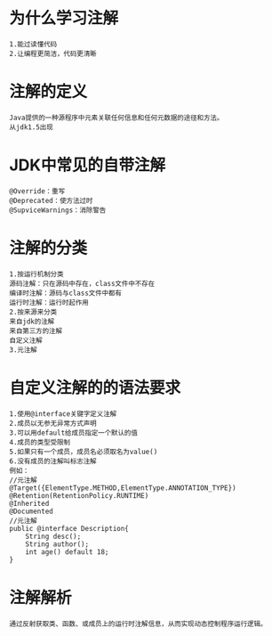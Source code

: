 # 为什么学习注解

    1.能过读懂代码
    2.让编程更简洁，代码更清晰

# 注解的定义

    Java提供的一种源程序中元素关联任何信息和任何元数据的途径和方法。
    从jdk1.5出现

# JDK中常见的自带注解

    @Override：重写
    @Deprecated：使方法过时
    @SupviceWarnings：消除警告

# 注解的分类

    1.按运行机制分类
    源码注解：只在源码中存在，class文件中不存在
    编译时注解：源码与class文件中都有
    运行时注解：运行时起作用
    2.按来源来分类
    来自jdk的注解
    来自第三方的注解
    自定义注解
    3.元注解

# 自定义注解的的语法要求

    1.使用@interface关键字定义注解
    2.成员以无参无异常方式声明
    3.可以用default给成员指定一个默认的值
    4.成员的类型受限制
    5.如果只有一个成员，成员名必须取名为value()
    6.没有成员的注解叫标志注解
    例如：
    //元注解
    @Target({ElementType.METHOD,ElementType.ANNOTATION_TYPE})
    @Retention(RetentionPolicy.RUNTIME)
    @Inherited
    @Documented
    //元注解
    public @interface Description{
        String desc();
        String author();
        int age() default 18;
    }

# 注解解析

    通过反射获取类、函数、或成员上的运行时注解信息，从而实现动态控制程序运行逻辑。